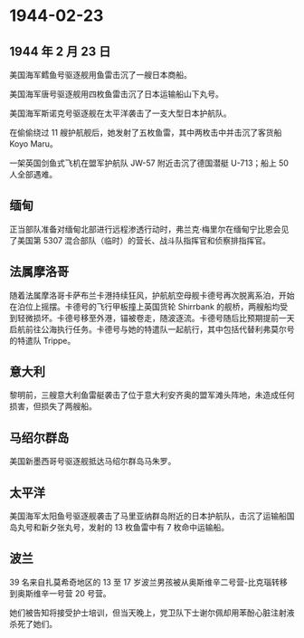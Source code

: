 # 1944-02-23

## 1944 年 2 月 23 日

美国海军鳕鱼号驱逐舰用鱼雷击沉了一艘日本商船。

美国海军唐号驱逐舰用四枚鱼雷击沉了日本运输船山下丸号。

美国海军斯诺克号驱逐舰在太平洋袭击了一支大型日本护航队。

在偷偷绕过 11 艘护航舰后，她发射了五枚鱼雷，其中两枚击中并击沉了客货船
Koyo Maru。

一架英国剑鱼式飞机在盟军护航队 JW-57 附近击沉了德国潜艇 U-713；船上 50
人全部遇难。

## 缅甸

正当部队准备对缅甸北部进行远程渗透行动时，弗兰克·梅里尔在缅甸宁比恩会见了美国第
5307 混合部队（临时）的营长、战斗队指挥官和侦察排指挥官。

## 法属摩洛哥

随着法属摩洛哥卡萨布兰卡港持续狂风，护航航空母舰卡德号再次脱离系泊，开始在泊位上摇摆。卡德号的飞行甲板撞上英国货轮
Shirrbank
的舰桥，两艘船均受到轻微损坏。卡德号移至外港，锚被卷走，随波逐流。卡德号随后比预期提前一天启航前往公海执行任务。卡德号与她的特遣队一起航行，其中包括代替利弗莫尔号的特遣队
Trippe。

## 意大利

黎明前，三艘意大利鱼雷艇袭击了位于意大利安齐奥的盟军滩头阵地，未造成任何损害，但损失了两艘船。

## 马绍尔群岛

美国新墨西哥号驱逐舰抵达马绍尔群岛马朱罗。

## 太平洋

美国海军太阳鱼号驱逐舰袭击了马里亚纳群岛附近的日本护航队，击沉了运输船国岛丸号和新夕张丸号，发射的
13 枚鱼雷中有 7 枚命中运输船。

## 波兰

39 名来自扎莫希奇地区的 13 至 17
岁波兰男孩被从奥斯维辛二号营-比克瑙转移到奥斯维辛一号营 20 号营。

她们被告知将接受护士培训，但当天晚上，党卫队下士谢尔佩却用苯酚心脏注射液杀死了她们。

